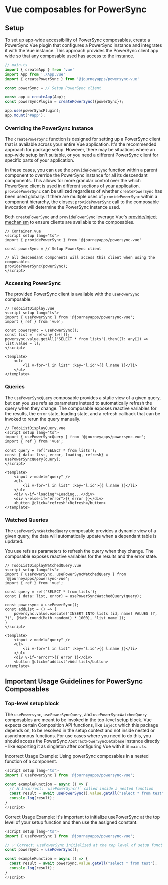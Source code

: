# Vue composables for PowerSync

## Setup
To set up app-wide accessibility of PowerSync composables, create a PowerSync Vue plugin that configures a PowerSync instance and integrates it with the Vue instance. This approach provides the PowerSync client app wide so that any composable used has access to the instance.

```Typescript
// main.ts
import { createApp } from 'vue'
import App from './App.vue'
import { createPowerSync } from '@journeyapps/powersync-vue'

const powerSync = // Setup PowerSync client

const app = createApp(App);
const powerSyncPlugin = createPowerSync({powerSync});

app.use(powerSyncPlugin);
app.mount('#app');
```

### Overriding the PowerSync instance
The `createPowerSync` function is designed for setting up a PowerSync client that is available across your entire Vue application. It's the recommended approach for package setup. However, there may be situations where an app-wide setup isn't suitable, or you need a different PowerSync client for specific parts of your application.

In these cases, you can use the `providePowerSync` function within a parent component to override the PowerSync instance for all its descendant components. This allows for more granular control over the which PowerSync client is used in different sections of your application. `providePowerSync` can be utilized regardless of whether `createPowerSync` has been used globally. If there are multiple uses of `providePowerSync` within a component hierarchy, the closest `providePowerSync` call to the composable invocation will determine the PowerSync instance used.

Both `createPowerSync` and `providePowerSync` leverage Vue's [provide/inject mechanism](https://vuejs.org/guide/components/provide-inject) to ensure clients are available to the composables.


```Vue
// Container.vue
<script setup lang="ts">
import { providePowerSync } from '@journeyapps/powersync-vue'

const powerSync = // Setup PowerSync client

// all descendant components will access this client when using the composables
providePowerSync(powerSync);
</script>
```

### Accessing PowerSync

The provided PowerSync client is available with the `usePowerSync` composable.

```Vue
// TodoListDisplay.vue
<script setup lang="ts">
import { usePowerSync } from '@journeyapps/powersync-vue';
import { ref } from 'vue';

const powersync = usePowerSync();
const list =  ref<any[]>([]);
powersync.value.getAll('SELECT * from lists').then((l: any[]) => list.value = l);
</script>

<template>
    <ul>
        <li v-for="l in list" :key="l.id">{{ l.name }}</li>
    </ul>
</template>
```

### Queries
The `usePowerSyncQuery` composable provides a static view of a given query, but can you use refs as parameters instead to automatically refresh the query when they change. The composable exposes reactive variables for the results, the error state, loading state, and a refresh callback that can be invoked to rerun the query manually.

```Vue
// TodoListDisplayQuery.vue
<script setup lang="ts">
import { usePowerSyncQuery } from '@journeyapps/powersync-vue';
import { ref } from 'vue';

const query = ref('SELECT * from lists');
const { data: list, error, loading, refresh} = usePowerSyncQuery(query);
</script>

<template>
    <input v-model="query" />
    <ul>
        <li v-for="l in list" :key="l.id">{{ l.name }}</li>
    </ul>
    <div v-if="loading">Loading...</div>
    <div v-else-if="error">{{ error }}</div>
    <button @click="refresh">Refresh</button>
</template>
```

### Watched Queries
The `usePowerSyncWatchedQuery` composable provides a dynamic view of a given query, the data will automatically update when a dependant table is updated. 

You use refs as parameters to refresh the query when they change. The composable exposes reactive variables for the results and the error state.

```Vue
// TodoListDisplayWatchedQuery.vue
<script setup lang="ts">
import { usePowerSync, usePowerSyncWatchedQuery } from '@journeyapps/powersync-vue';
import { ref } from 'vue';

const query = ref('SELECT * from lists');
const { data: list, error} = usePowerSyncWatchedQuery(query);

const powersync = usePowerSync();
const addList = () => {
    powersync.value.execute('INSERT INTO lists (id, name) VALUES (?, ?)', [Math.round(Math.random() * 1000), 'list name']);
}
</script>

<template>
    <input v-model="query" />
    <ul>
        <li v-for="l in list" :key="l.id">{{ l.name }}</li>
    </ul>
    <div v-if="error">{{ error }}</div>
    <button @click="addList">Add list</button>
</template>
```

## Important Usage Guidelines for PowerSync Composables
### Top-level setup block
The `usePowersync`, `usePowerSyncQuery`, and `usePowerSyncWatchedQuery` composables are meant to be invoked in the top-level setup block. Vue expects certain Composition API functions, like `inject` which this package depends on, to be resolved in the setup context and not inside nested or asynchronous functions. For use cases where you need to do this, you should access the PowerSync `AbstractPowerSyncDatabase` instance directly - like exporting it as singleton after configuring Vue with it in `main.ts`.

Incorrect Usage Example:
Using powerSync composables in a nested function of a component.

```typescript
<script setup lang="ts">
import { usePowerSync } from '@journeyapps/powersync-vue';

const exampleFunction = async () => {
  // ❌ Incorrect: `usePowerSync()` called inside a nested function
  const result = await usePowerSync().value.getAll("select * from test");
  console.log(result);
}
</script>
```

Correct Usage Example:
It's important to initialize usePowerSync at the top level of your setup function and then use the assigned constant.

```typescript
<script setup lang="ts">
import { usePowerSync } from '@journeyapps/powersync-vue';

// ✅ Correct: usePowerSync initialized at the top level of setup function and used as a variable.
const powerSync = usePowerSync();

const exampleFunction = async () => {
  const result = await powerSync.value.getAll("select * from test");
  console.log(result);
}
</script>
```